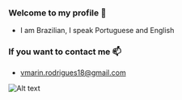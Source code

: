 ### Welcome to my profile 🤗

- I am Brazilian, I speak Portuguese and English

### If you want to contact me 📫

- vmarin.rodrigues18@gmail.com

![Alt text](https://media.tenor.com/kYWeox8OKvAAAAAC/pokemon-squirtle.gif)
